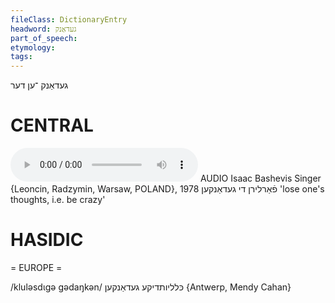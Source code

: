 ```yaml
---
fileClass: DictionaryEntry
headword: געדאַנק
part_of_speech: 
etymology: 
tags: 
---
```

געדאַנק
־ען
דער

CENTRAL
========

<audio controls src="https://ia801503.us.archive.org/5/items/BashevisLexicon/FarlirnDiGedanken-IsaacBashevisSinger1978.mp3"></audio>
AUDIO Isaac Bashevis Singer {Leoncin, Radzymin, Warsaw, POLAND}, 1978
פֿאַרלירן די געדאַנקען 'lose one's thoughts, i.e. be crazy'

HASIDIC
=======
= EUROPE = 

/kluləsdɩgə gədaŋkən/ כּלליותדיקע געדאַנקען {Antwerp, Mendy Cahan}